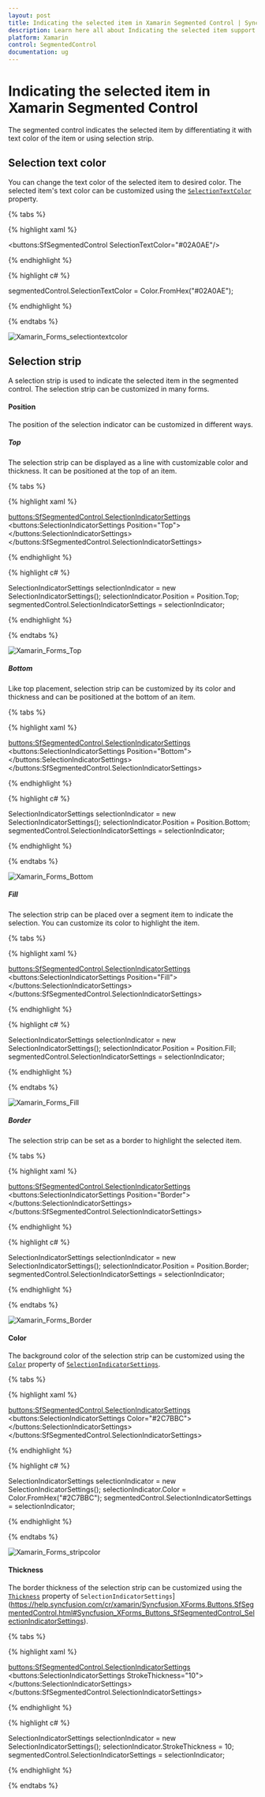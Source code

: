 ```yaml
---
layout: post
title: Indicating the selected item in Xamarin Segmented Control | Syncfusion
description: Learn here all about Indicating the selected item support in Syncfusion Xamarin Segmented Control (SfSegmentedControl) and more.
platform: Xamarin
control: SegmentedControl
documentation: ug
---
```


# Indicating the selected item in Xamarin Segmented Control

The segmented control indicates the selected item by differentiating it with text color of the item or using selection strip.

## Selection text color

You can change the text color of the selected item to desired color. The selected item's text color can be customized using the [`SelectionTextColor`](https://help.syncfusion.com/cr/xamarin/Syncfusion.XForms.Buttons.SfSegmentedControl.html#Syncfusion_XForms_Buttons_SfSegmentedControl_SelectionTextColor) property.

{% tabs %}

{% highlight xaml %}

<buttons:SfSegmentedControl SelectionTextColor="#02A0AE"/> 

{% endhighlight %}

{% highlight c# %}

segmentedControl.SelectionTextColor = Color.FromHex("#02A0AE");

{% endhighlight %}

{% endtabs %}

![Xamarin_Forms_selectiontextcolor](images/Selection-indicator/Xamarin_Forms_selectiontextcolor.png)

## Selection strip

A selection strip is used to indicate the selected item in the segmented control. The selection strip can be customized in many forms.

#### Position

The position of the selection indicator can be customized in different ways.

##### Top

The selection strip can be displayed as a line with customizable color and thickness. It can be positioned at the top of an item.

{% tabs %}

{% highlight xaml %}

<buttons:SfSegmentedControl.SelectionIndicatorSettings>
    <buttons:SelectionIndicatorSettings 
        Position="Top">
    </buttons:SelectionIndicatorSettings>
</buttons:SfSegmentedControl.SelectionIndicatorSettings>

{% endhighlight %}

{% highlight c# %}

SelectionIndicatorSettings selectionIndicator = new SelectionIndicatorSettings();
selectionIndicator.Position = Position.Top;
segmentedControl.SelectionIndicatorSettings = selectionIndicator;

{% endhighlight %}

{% endtabs %}

![Xamarin_Forms_Top](images/Selection-indicator/Xamarin_Forms_Top.png)

##### Bottom

Like top placement, selection strip can be customized by its color and thickness and can be positioned at the bottom of an item.

{% tabs %}

{% highlight xaml %}

<buttons:SfSegmentedControl.SelectionIndicatorSettings>
    <buttons:SelectionIndicatorSettings 
        Position="Bottom">
    </buttons:SelectionIndicatorSettings>
</buttons:SfSegmentedControl.SelectionIndicatorSettings>

{% endhighlight %}

{% highlight c# %}

SelectionIndicatorSettings selectionIndicator = new SelectionIndicatorSettings();
selectionIndicator.Position = Position.Bottom;
segmentedControl.SelectionIndicatorSettings = selectionIndicator;

{% endhighlight %}

{% endtabs %}

![Xamarin_Forms_Bottom](images/Selection-indicator/Xamarin_Forms_Bottom.png)

##### Fill

The selection strip can be placed over a segment item to indicate the selection. You can customize its color to highlight the item.

{% tabs %}

{% highlight xaml %}

<buttons:SfSegmentedControl.SelectionIndicatorSettings>
    <buttons:SelectionIndicatorSettings 
        Position="Fill">
    </buttons:SelectionIndicatorSettings>
</buttons:SfSegmentedControl.SelectionIndicatorSettings>

{% endhighlight %}

{% highlight c# %}

SelectionIndicatorSettings selectionIndicator = new SelectionIndicatorSettings();
selectionIndicator.Position = Position.Fill;
segmentedControl.SelectionIndicatorSettings = selectionIndicator;

{% endhighlight %}

{% endtabs %}

![Xamarin_Forms_Fill](images/Selection-indicator/Xamarin_Forms_Fill.png)

##### Border

The selection strip can be set as a border to highlight the selected item.

{% tabs %}

{% highlight xaml %}

<buttons:SfSegmentedControl.SelectionIndicatorSettings>
    <buttons:SelectionIndicatorSettings 
        Position="Border">
    </buttons:SelectionIndicatorSettings>
</buttons:SfSegmentedControl.SelectionIndicatorSettings>

{% endhighlight %}

{% highlight c# %}

SelectionIndicatorSettings selectionIndicator = new SelectionIndicatorSettings();
selectionIndicator.Position = Position.Border;
segmentedControl.SelectionIndicatorSettings = selectionIndicator;

{% endhighlight %}

{% endtabs %}

![Xamarin_Forms_Border](images/Selection-indicator/Xamarin_Forms_Border.png)

#### Color

The background color of the selection strip can be customized using the [`Color`](https://help.syncfusion.com/cr/xamarin/Syncfusion.XForms.Buttons.SfSegmentedControl.html#Syncfusion_XForms_Buttons_SfSegmentedControl_Color) property of [`SelectionIndicatorSettings`](https://help.syncfusion.com/cr/xamarin/Syncfusion.XForms.Buttons.SfSegmentedControl.html#Syncfusion_XForms_Buttons_SfSegmentedControl_SelectionIndicatorSettings).

{% tabs %}

{% highlight xaml %}

<buttons:SfSegmentedControl.SelectionIndicatorSettings>
<buttons:SelectionIndicatorSettings 
    Color="#2C7BBC">
</buttons:SelectionIndicatorSettings>
</buttons:SfSegmentedControl.SelectionIndicatorSettings>

{% endhighlight %}

{% highlight c# %}

SelectionIndicatorSettings selectionIndicator = new SelectionIndicatorSettings();
selectionIndicator.Color = Color.FromHex("#2C7BBC");
segmentedControl.SelectionIndicatorSettings = selectionIndicator;

{% endhighlight %}

{% endtabs %}

![Xamarin_Forms_stripcolor](images/Selection-indicator/Xamarin_Forms_stripcolor.png)

#### Thickness

The border thickness of the selection strip can be customized using the [`Thickness`](https://help.syncfusion.com/cr/xamarin/Syncfusion.XForms.Buttons.SfSegmentedControl.html#Syncfusion_XForms_Buttons_SfSegmentedControl_BorderThickness) property of `SelectionIndicatorSettings`](https://help.syncfusion.com/cr/xamarin/Syncfusion.XForms.Buttons.SfSegmentedControl.html#Syncfusion_XForms_Buttons_SfSegmentedControl_SelectionIndicatorSettings).

{% tabs %}

{% highlight xaml %}

<buttons:SfSegmentedControl.SelectionIndicatorSettings>
<buttons:SelectionIndicatorSettings 
    StrokeThickness="10">
</buttons:SelectionIndicatorSettings>
</buttons:SfSegmentedControl.SelectionIndicatorSettings>

{% endhighlight %}

{% highlight c# %}

SelectionIndicatorSettings selectionIndicator = new SelectionIndicatorSettings();
selectionIndicator.StrokeThickness = 10;
segmentedControl.SelectionIndicatorSettings = selectionIndicator;

{% endhighlight %}

{% endtabs %}





